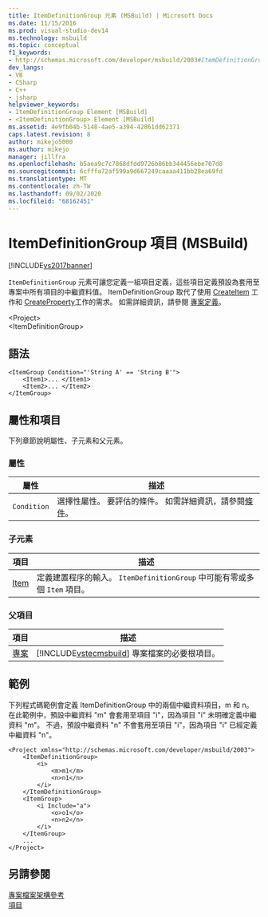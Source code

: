 ```yaml
---
title: ItemDefinitionGroup 元素 (MSBuild) | Microsoft Docs
ms.date: 11/15/2016
ms.prod: visual-studio-dev14
ms.technology: msbuild
ms.topic: conceptual
f1_keywords:
- http://schemas.microsoft.com/developer/msbuild/2003#ItemDefinitionGroup
dev_langs:
- VB
- CSharp
- C++
- jsharp
helpviewer_keywords:
- ItemDefinitionGroup Element [MSBuild]
- <ItemDefinitionGroup> Element [MSBuild]
ms.assetid: 4e9fb04b-5148-4ae5-a394-42861dd62371
caps.latest.revision: 8
author: mikejo5000
ms.author: mikejo
manager: jillfra
ms.openlocfilehash: b5aea9c7c7868dfdd9726b86bb344456ebe707d8
ms.sourcegitcommit: 6cfffa72af599a9d667249caaaa411bb28ea69fd
ms.translationtype: MT
ms.contentlocale: zh-TW
ms.lasthandoff: 09/02/2020
ms.locfileid: "68162451"
---
```

# <a name="itemdefinitiongroup-element-msbuild"></a>ItemDefinitionGroup 項目 (MSBuild)
[!INCLUDE[vs2017banner](../includes/vs2017banner.md)]

`ItemDefinitionGroup` 元素可讓您定義一組項目定義，這些項目定義預設為套用至專案中所有項目的中繼資料值。 ItemDefinitionGroup 取代了使用 [CreateItem](../msbuild/createitem-task.md) 工作和 [CreateProperty](../msbuild/createproperty-task.md)工作的需求。 如需詳細資訊，請參閱 [專案定義](../msbuild/item-definitions.md)。  
  
 \<Project>  
 \<ItemDefinitionGroup>  
  
## <a name="syntax"></a>語法  
  
```  
<ItemGroup Condition="'String A' == 'String B'">  
    <Item1>... </Item1>  
    <Item2>... </Item2>  
</ItemGroup>  
```  
  
## <a name="attributes-and-elements"></a>屬性和項目  
 下列章節說明屬性、子元素和父元素。  
  
### <a name="attributes"></a>屬性  
  
|屬性|描述|  
|---------------|-----------------|  
|`Condition`|選擇性屬性。 要評估的條件。 如需詳細資訊，請參閱[條件](../msbuild/msbuild-conditions.md)。|  
  
### <a name="child-elements"></a>子元素  
  
|項目|描述|  
|-------------|-----------------|  
|[Item](../msbuild/item-element-msbuild.md)|定義建置程序的輸入。 `ItemDefinitionGroup` 中可能有零或多個 `Item` 項目。|  
  
### <a name="parent-elements"></a>父項目  
  
|項目|描述|  
|-------------|-----------------|  
|[專案](../msbuild/project-element-msbuild.md)|[!INCLUDE[vstecmsbuild](../includes/vstecmsbuild-md.md)] 專案檔案的必要根項目。|  
  
## <a name="example"></a>範例  
 下列程式碼範例會定義 ItemDefinitionGroup 中的兩個中繼資料項目，m 和 n。 在此範例中，預設中繼資料 "m" 會套用至項目 "i"，因為項目 "i" 未明確定義中繼資料 "m"。 不過，預設中繼資料 "n" 不會套用至項目 "i"，因為項目 "i" 已經定義中繼資料 "n"。  
  
```  
<Project xmlns="http://schemas.microsoft.com/developer/msbuild/2003">  
    <ItemDefinitionGroup>  
        <i>  
            <m>m1</m>  
            <n>n1</n>  
        </i>        
    </ItemDefinitionGroup>  
    <ItemGroup>  
        <i Include="a">  
            <o>o1</o>  
            <n>n2</n>  
        </i>  
    </ItemGroup>  
    ...  
</Project>  
```  
  
## <a name="see-also"></a>另請參閱  
 [專案檔案架構參考](../msbuild/msbuild-project-file-schema-reference.md)   
 [項目](../msbuild/msbuild-items.md)
